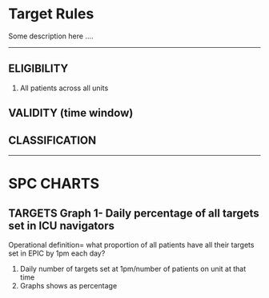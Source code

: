 # Target Rules
Some description here ....

---
## ELIGIBILITY 

1. All patients across all units

## VALIDITY (time window)

## CLASSIFICATION 

---
# SPC CHARTS 
## TARGETS Graph 1- Daily percentage of all targets set in ICU navigators 
Operational definition= what proportion of all patients have all their targets set in EPIC by 1pm each day?  

1. Daily number of targets set at 1pm/number of patients on unit at that time 
2. Graphs shows as percentage  

 
